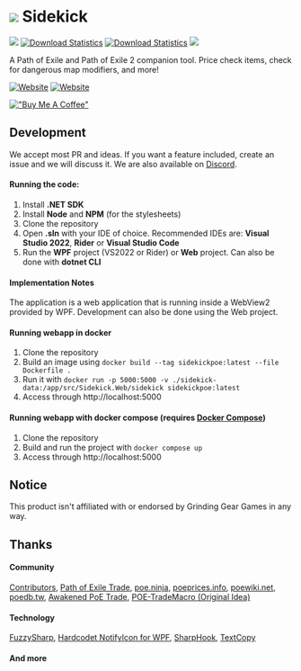 # [![](https://sidekick-poe.github.io/assets/images/orb_exalted.png)](#) Sidekick

[![](https://img.shields.io/github/v/release/Sidekick-Poe/Sidekick?style=flat-square)](https://github.com/Sidekick-Poe/Sidekick/releases/latest) [![Download Statistics](https://img.shields.io/github/downloads/Sidekick-Poe/Sidekick/latest/total?style=flat-square&color=15803d)](https://tooomm.github.io/github-release-stats/?username=Sidekick-Poe&repository=Sidekick) [![Download Statistics](https://img.shields.io/github/downloads/Sidekick-Poe/Sidekick/total?style=flat-square&color=22c55e)](https://tooomm.github.io/github-release-stats/?username=Sidekick-Poe&repository=Sidekick) [![](https://img.shields.io/discord/664252463188279300?color=%23738AD6&label=Discord&style=flat-square)](https://discord.gg/H4bg4GQ)

A Path of Exile and Path of Exile 2 companion tool. Price check items, check for dangerous map modifiers, and more!

[![Website](https://img.shields.io/badge/Website-6b6ebe?style=for-the-badge)](https://sidekick-poe.github.io/) [![Website](https://img.shields.io/badge/Download-00BCD4?style=for-the-badge)](https://github.com/Sidekick-Poe/Sidekick/releases/latest)

[!["Buy Me A Coffee"](https://www.buymeacoffee.com/assets/img/custom_images/orange_img.png)](https://www.buymeacoffee.com/sidekickpoe)

## Development
We accept most PR and ideas. If you want a feature included, create an issue and we will discuss it. We are also available on [Discord](https://discord.gg/H4bg4GQ).
#### Running the code:
1. Install **.NET SDK**
2. Install **Node** and **NPM** (for the stylesheets)
3. Clone the repository
4. Open **.sln** with your IDE of choice. Recommended IDEs are: **Visual Studio 2022**, **Rider** or **Visual Studio Code**
5. Run the **WPF** project (VS2022 or Rider) or **Web** project. Can also be done with **dotnet CLI**

#### Implementation Notes
The application is a web application that is running inside a WebView2 provided by WPF. Development can also be done using the Web project.

#### Running webapp in docker
1. Clone the repository
2. Build an image using `docker build --tag sidekickpoe:latest --file Dockerfile .`
3. Run it with `docker run -p 5000:5000 -v ./sidekick-data:/app/src/Sidekick.Web/sidekick sidekickpoe:latest`
4. Access through http://localhost:5000

#### Running webapp with docker compose (requires [Docker Compose](https://docs.docker.com/compose/install/))
1. Clone the repository
2. Build and run the project with `docker compose up` 
3. Access through http://localhost:5000

## Notice
This product isn't affiliated with or endorsed by Grinding Gear Games in any way.

## Thanks
#### Community
[Contributors](https://github.com/Sidekick-Poe/Sidekick/graphs/contributors), [Path of Exile Trade](https://www.pathofexile.com/trade), [poe.ninja](https://poe.ninja/), [poeprices.info](https://www.poeprices.info/), [poewiki.net](https://www.poewiki.net/), [poedb.tw](https://poedb.tw/us/), [Awakened PoE Trade](https://github.com/SnosMe/awakened-poe-trade), [POE-TradeMacro (Original Idea)](https://github.com/PoE-TradeMacro/POE-TradeMacro)

#### Technology
[FuzzySharp](https://github.com/JakeBayer/FuzzySharp), [Hardcodet NotifyIcon for WPF](https://github.com/hardcodet/wpf-notifyicon), [SharpHook](https://github.com/TolikPylypchuk/SharpHook), [TextCopy](https://github.com/CopyText/TextCopy)

#### And more
